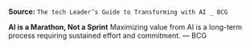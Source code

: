 **Source:** `The tech Leader’s Guide to Transforming with AI _ BCG`

**AI is a Marathon, Not a Sprint**
Maximizing value from AI is a long-term process requiring sustained effort and commitment. — BCG

